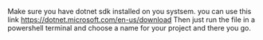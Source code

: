 Make sure you have dotnet sdk installed on you systsem. you can use this link https://dotnet.microsoft.com/en-us/download
Then just run the file in a powershell terminal and choose a name for your project and there you go.
